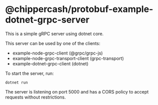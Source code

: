 @chippercash/protobuf-example-dotnet-grpc-server
=======================================

This is a simple gRPC server using dotnet core. 

This server can be used by one of the clients:
- example-node-grpc-client (@grpc/grpc-js)
- example-node-grpc-transport-client (grpc-transport)
- example-dotnet-grpc-client (dotnet)

To start the server, run:

```shell script
dotnet run
```

The server is listening on port 5000 and has a CORS policy to accept requests 
without restrictions.
